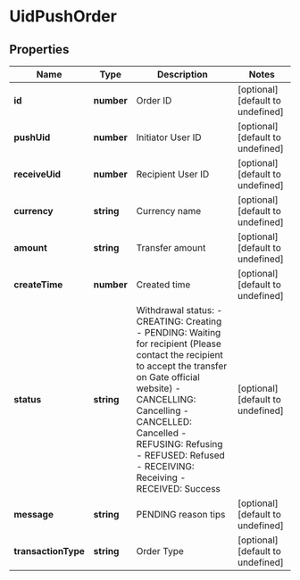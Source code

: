 # UidPushOrder

## Properties

Name | Type | Description | Notes
------------ | ------------- | ------------- | -------------
**id** | **number** | Order ID | [optional] [default to undefined]
**pushUid** | **number** | Initiator User ID | [optional] [default to undefined]
**receiveUid** | **number** | Recipient User ID | [optional] [default to undefined]
**currency** | **string** | Currency name | [optional] [default to undefined]
**amount** | **string** | Transfer amount | [optional] [default to undefined]
**createTime** | **number** | Created time | [optional] [default to undefined]
**status** | **string** | Withdrawal status:  - CREATING: Creating - PENDING: Waiting for recipient (Please contact the recipient to accept the transfer on Gate official website) - CANCELLING: Cancelling - CANCELLED: Cancelled - REFUSING: Refusing - REFUSED: Refused - RECEIVING: Receiving - RECEIVED: Success | [optional] [default to undefined]
**message** | **string** | PENDING reason tips | [optional] [default to undefined]
**transactionType** | **string** | Order Type | [optional] [default to undefined]

